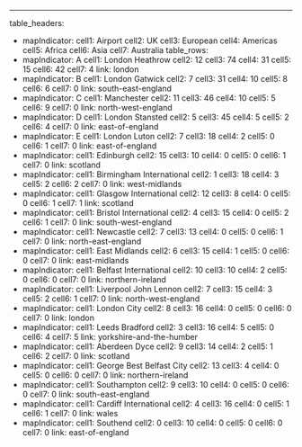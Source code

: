 ---
table_headers:
 - mapIndicator:
   cell1: Airport
   cell2: UK
   cell3: European
   cell4: Americas
   cell5: Africa
   cell6: Asia
   cell7: Australia
table_rows:
 - mapIndicator: A
   cell1: London Heathrow
   cell2: 12
   cell3: 74
   cell4: 31
   cell5: 15
   cell6: 42
   cell7: 4
   link: london
 - mapIndicator: B
   cell1: London Gatwick
   cell2: 7
   cell3: 31
   cell4: 10
   cell5: 8
   cell6: 6
   cell7: 0
   link: south-east-england
 - mapIndicator: C
   cell1: Manchester
   cell2: 11
   cell3: 46
   cell4: 10
   cell5: 5
   cell6: 9
   cell7: 0
   link: north-west-england
 - mapIndicator: D
   cell1: London Stansted
   cell2: 5
   cell3: 45
   cell4: 5
   cell5: 2
   cell6: 4
   cell7: 0
   link: east-of-england
 - mapIndicator: E
   cell1: London Luton
   cell2: 7
   cell3: 18
   cell4: 2
   cell5: 0
   cell6: 1
   cell7: 0
   link: east-of-england
 - mapIndicator:
   cell1: Edinburgh
   cell2: 15
   cell3: 10
   cell4: 0
   cell5: 0
   cell6: 1
   cell7: 0
   link: scotland
 - mapIndicator:
   cell1: Birmingham International
   cell2: 1
   cell3: 18
   cell4: 3
   cell5: 2
   cell6: 2
   cell7: 0
   link: west-midlands
 - mapIndicator:
   cell1: Glasgow International
   cell2: 12
   cell3: 8
   cell4: 0
   cell5: 0
   cell6: 1
   cell7: 1
   link: scotland
 - mapIndicator:
   cell1: Bristol International
   cell2: 4
   cell3: 15
   cell4: 0
   cell5: 2
   cell6: 1
   cell7: 0
   link: south-west-england
 - mapIndicator:
   cell1: Newcastle
   cell2: 7
   cell3: 13
   cell4: 0
   cell5: 0
   cell6: 1
   cell7: 0
   link: north-east-england
 - mapIndicator:
   cell1: East Midlands
   cell2: 6
   cell3: 15
   cell4: 1
   cell5: 0
   cell6: 0
   cell7: 0
   link: east-midlands
 - mapIndicator:
   cell1: Belfast International
   cell2: 10
   cell3: 10
   cell4: 2
   cell5: 0
   cell6: 0
   cell7: 0
   link: northern-ireland
 - mapIndicator:
   cell1: Liverpool John Lennon
   cell2: 7
   cell3: 15
   cell4: 3
   cell5: 2
   cell6: 1
   cell7: 0
   link: north-west-england
 - mapIndicator:
   cell1: London City
   cell2: 8
   cell3: 16
   cell4: 0
   cell5: 0
   cell6: 0
   cell7: 0
   link: london
 - mapIndicator:
   cell1: Leeds Bradford
   cell2: 3
   cell3: 16
   cell4: 5
   cell5: 0
   cell6: 4
   cell7: 5
   link: yorkshire-and-the-humber
 - mapIndicator:
   cell1: Aberdeen Dyce
   cell2: 9
   cell3: 14
   cell4: 2
   cell5: 1
   cell6: 2
   cell7: 0
   link: scotland
 - mapIndicator:
   cell1: George Best Belfast City
   cell2: 13
   cell3: 4
   cell4: 0
   cell5: 0
   cell6: 0
   cell7: 0
   link: northern-ireland
 - mapIndicator:
   cell1: Southampton
   cell2: 9
   cell3: 10
   cell4: 0
   cell5: 0
   cell6: 0
   cell7: 0
   link: south-east-england
 - mapIndicator:
   cell1: Cardiff International
   cell2: 4
   cell3: 16
   cell4: 0
   cell5: 1
   cell6: 1
   cell7: 0
   link: wales
 - mapIndicator:
   cell1: Southend
   cell2: 0
   cell3: 10
   cell4: 0
   cell5: 0
   cell6: 0
   cell7: 0
   link: east-of-england
